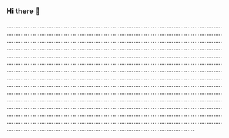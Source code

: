 ### Hi there 👋

....................................................................................................................................................................................................................................................................................................................................................................................................................................................................................................................................................................................................................................................................................................................................................................................................................................................................................................................................................................................................................................................................................................................................................................................................................................................................................................................................................................................................................................................................................................................................................................................................................................................................................................................................................................................................................................................................................................................